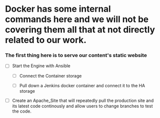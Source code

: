 # Docker has some internal commands here and we will not be covering them all that at not directly related to our work.



### The first thing here is to serve our content's static website


- [ ] Start the Engine with Ansible
    - [ ] Connect the Container storage
    - [ ] Pull down a Jenkins docker container and connect it to the HA storage


- [ ] Create an Apache_Site that will repeatedly pull the production site and its latest code continously and allow users to change branches to test the code. 
